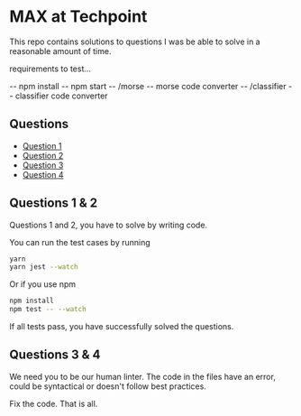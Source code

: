 # MAX at Techpoint

This repo contains solutions to questions I was be able to solve in a reasonable amount of time.

requirements to test...

-- npm install
-- npm start
-- /morse  -- morse code converter
-- /classifier -- classifier code converter


## Questions

* [Question 1](Question-1.md)
* [Question 2](Question-2.md)
* [Question 3](Question-3.md)
* [Question 4](Question-4.md)

## Questions 1 & 2

Questions 1 and 2, you have to solve by writing code.

You can run the test cases by running

```bash
yarn
yarn jest --watch
```

Or if you use npm

```bash
npm install
npm test -- --watch
```

If all tests pass, you have successfully solved the questions.

## Questions 3 & 4

We need you to be our human linter. The code in the files have an error, could be syntactical or doesn't follow best practices.

Fix the code. That is all.
